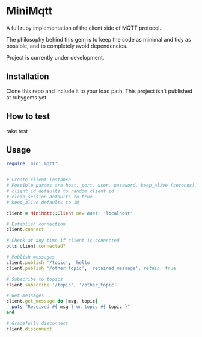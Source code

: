 # MiniMqtt

A full ruby implementation of the client side of MQTT protocol. 

The philosophy behind this gem is to keep the code as minimal and tidy as possible, and to completely avoid dependencies.

Project is currently under development.

## Installation

Clone this repo and include it to your load path. This project isn't published at rubygems yet.

## How to test

  rake test

## Usage

```ruby
require 'mini_mqtt'


# Create client instance
# Possible params are host, port, user, password, keep_alive (seconds), client_id, and clean_session
# client_id defaults to random client id
# clean_session defaults to true
# keep_alive defaults to 10

client = MiniMqtt::Client.new host: 'localhost'

# Establish connection
client.connect

# Check at any time if client is connected
puts client.connected?

# Publish messages
client.publish '/topic', 'hello'
client.publish '/other_topic', 'retained_message', retain: true

# Subscribe to topics
client.subscribe '/topic', '/other_topic'

# Get messages
client.get_message do |msg, topic|
  puts "Received #{ msg } on topic #{ topic }"
end

# Gracefully disconnect
client.disconnect

```
